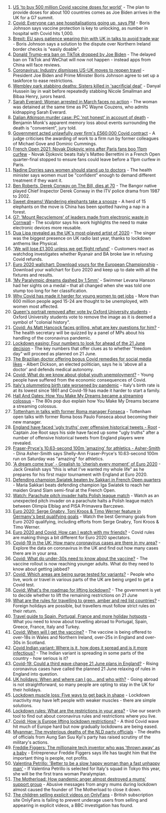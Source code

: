 1. [US 'to buy 500 million Covid vaccine doses for world'](https://www.bbc.co.uk/news/world-us-canada-57416519) - The plan to provide doses for about 100 countries comes as Joe Biden arrives in the UK for a G7 summit.
2. [Covid: Everyone can see hospitalisations going up, says PM](https://www.bbc.co.uk/news/health-57417802) - Boris Johnson says vaccine protection is key to unlocking, as number in hospital with Covid hits 1,000.
3. [Brexit: EU says patience wearing thin with UK in talks to avoid trade war](https://www.bbc.co.uk/news/uk-politics-57403258) - Boris Johnson says a solution to the dispute over Northern Ireland border checks is "easily doable".
4. [Donald Trump-era ban on TikTok dropped by Joe Biden](https://www.bbc.co.uk/news/technology-57413227) - The delayed ban on TikTok and WeChat will now not happen - instead apps from China will face reviews.
5. [Coronavirus: Industry dismisses US-UK moves to reopen travel](https://www.bbc.co.uk/news/business-57390246) - President Joe Biden and Prime Minister Boris Johnson agree to set up a taskforce to ease restrictions.
6. [Wembley park stabbing deaths: Sisters killed in 'sacrificial deal'](https://www.bbc.co.uk/news/uk-england-london-57377414) - Danyal Hussein lay in wait before repeatedly stabbing Nicole Smallman and Bibaa Henry, jurors heard.
7. [Sarah Everard: Woman arrested in March faces no action](https://www.bbc.co.uk/news/uk-england-london-57377419) - The woman was detained at the same time as PC Wayne Couzens, who admits kidnapping Sarah Everard.
8. [Dalian Atkinson murder case: PC 'not honest' in account of death](https://www.bbc.co.uk/news/uk-england-shropshire-57417506) - Benjamin Monk's apparent memory loss about events surrounding the death is "convenient", jury told.
9. [Government acted unlawfully over firm's £560,000 Covid contract](https://www.bbc.co.uk/news/uk-politics-57413115) - A judge criticises the awarding of work to a firm run by former colleagues of Michael Gove and Dominic Cummings.
10. [French Open 2021: Novak Djokovic wins after Paris fans boo 11pm curfew](https://www.bbc.co.uk/sport/tennis/57422106) - Novak Djokovic beats Italy's Matteo Berrettini in a French Open quarter-final stopped to ensure fans could leave before a 11pm curfew in Paris.
11. [Nadine Dorries says women should stand up to doctors](https://www.bbc.co.uk/news/health-57416989) - The health minister says women must be "confident" enough to demand different treatment if they want it.
12. [Ben Roberts, Derek Conway on The Bill, dies at 70](https://www.bbc.co.uk/news/entertainment-arts-57417179) - The Bangor native played Chief Inspector Derek Conway in the ITV police drama from 1987 to 2002.
13. [Sweet dreams! Wandering elephants take a snooze](https://www.bbc.co.uk/news/world-57416368) - A herd of 15 elephants on the move is China has been spotted having a nap in a forest.
14. [G7: 'Mount Recyclemore' of leaders made from electronic waste in Cornwall](https://www.bbc.co.uk/news/uk-england-cornwall-57406136) - The sculptor says his work highlights the need to make electronic devices more reusable.
15. [Dua Lipa revealed as the UK's most-played artist of 2020](https://www.bbc.co.uk/news/entertainment-arts-57411163) - The singer was the biggest presence on UK radio last year, thanks to lockdown anthems like Physical.
16. ['We will lose £1,300 unless we get flight refund'](https://www.bbc.co.uk/news/business-57410459) - Customers react as watchdog investigates whether Ryanair and BA broke law in refusing Covid refunds.
17. [Euro 2020 wallchart: Download yours for the European Championship](https://www.bbc.co.uk/sport/football/57381686) - Download your wallchart for Euro 2020 and keep up to date with all the fixtures and results.
18. ['My Paralympic dreams dashed by 1.5mm'](https://www.bbc.co.uk/news/uk-57404811) - Swimmer Levana Hanson had her sights on a medal – that all changed when she was told one stump too long for her classification.
19. [Why Covid has made it harder for young women to get jobs](https://www.bbc.co.uk/news/world-57400216) - More than 600 million people aged 15-24 are thought to be unemployed, with women most affected.
20. [Queen's portrait removed after vote by Oxford University students](https://www.bbc.co.uk/news/uk-england-oxfordshire-57409743) - Oxford University students vote to remove the image as it is deemed a symbol of "colonial history".
21. [Covid: As Matt Hancock faces grilling, what are key questions for him?](https://www.bbc.co.uk/news/uk-politics-57284470) - The health secretary will be quizzed by a panel of MPs about his handling of the coronavirus pandemic.
22. [Lockdown easing: Four numbers to look for ahead of the 21 June decision](https://www.bbc.co.uk/news/57403888) - The key numbers that offer clues as to whether "freedom day" will proceed as planned on 21 June.
23. [The Brazilian doctor offering bogus Covid remedies for social media likes](https://www.bbc.co.uk/news/blogs-trending-57276286) - Albert Dickson, an elected politician, says he is 'above all a doctor' and defends medical autonomy.
24. [Covid: What do we know about global youth unemployment?](https://www.bbc.co.uk/news/57406236) - Young people have suffered from the economic consequences of Covid.
25. [Italy's plummeting birth rate worsened by pandemic](https://www.bbc.co.uk/news/world-europe-57396969) - Italy's birth rate is at its lowest since 1861 and Covid-19 has made it harder to start a family.
26. [Hall And Oates: How You Make My Dreams became a streaming colossus](https://www.bbc.co.uk/news/entertainment-arts-57397422) - The 80s pop duo explain how You Make My Dreams became a streaming colossus.
27. [Tottenham in talks with former Roma manager Fonseca](https://www.bbc.co.uk/sport/football/57421876) - Tottenham open talks with former Roma boss Paulo Fonseca about becoming their new manager.
28. [England have faced 'ugly truths' over offensive historical tweets - Root](https://www.bbc.co.uk/sport/cricket/57415232) - Captain Joe Root says his side have faced up some "ugly truths" after a number of offensive historical tweets from England players were revealed.
29. [Fraser-Pryce's 10.63-second 100m 'amazing' for athletics - Asher-Smith](https://www.bbc.co.uk/sport/athletics/57420366) - Dina Asher-Smith says Shelly-Ann Fraser-Pryce's 10.63-second 100m run on Saturday was "amazing" for athletics.
30. ['A dream come true' - Grealish to 'cherish every moment' of Euro 2020](https://www.bbc.co.uk/sport/football/57419554) - Jack Grealish says "this is what I've wanted my whole life" as he prepares for his first major tournament with England at Euro 2020.
31. [Defending champion Swiatek beaten by Sakkari in French Open quarters](https://www.bbc.co.uk/sport/tennis/57413380) - Maria Sakkari beats defending champion Iga Swiatek to reach her maiden Grand Slam semi-final at the French Open.
32. [Watch: Parachute pitch invader halts Polish league match](https://www.bbc.co.uk/sport/av/football/57412486) - Watch as an unexpected pitch invader on a parachute halts a Polish league match between Olimpia Elblag and PISA Primavera Barczewo.
33. [Euro 2020: Serge Gnabry, Toni Kroos & Timo Werner feature in Germany's best qualifying goals](https://www.bbc.co.uk/sport/av/football/57324176) - Watch the best Germany goals from Euro 2020 qualifying, including efforts from Serge Gnabry, Toni Kroos & Timo Werner.
34. [Euro 2020 and Covid: How can I watch with my friends?](https://www.bbc.co.uk/news/uk-57386719) - Covid rules are making things a bit different for Euro 2020 spectators.
35. [Covid-19 in the UK: How many coronavirus cases are there in my area?](https://www.bbc.co.uk/news/uk-51768274) - Explore the data on coronavirus in the UK and find out how many cases there are in your area.
36. [Covid: What do under-30s need to know about the vaccine?](https://www.bbc.co.uk/news/health-57273875) - The vaccine rollout is now reaching younger adults. What do they need to know about getting jabbed?
37. [Covid: Which areas are being surge tested for variants?](https://www.bbc.co.uk/news/explainers-54872039) - People who live, work or travel in various parts of the UK are being urged to get a Covid test.
38. [Covid: What's the roadmap for lifting lockdown?](https://www.bbc.co.uk/news/explainers-52530518) - The government is yet to decide whether to lift the remaining restrictions on 21 June
39. [What are the rules for travelling to green, amber and red list countries?](https://www.bbc.co.uk/news/explainers-52544307) - Foreign holidays are possible, but travellers must follow strict rules on their return.
40. [Travel guide to Spain, Portugal, France and more holiday hotspots](https://www.bbc.co.uk/news/explainers-56997931) - What you need to know about travelling abroad to Portugal, Spain, Greece, France, Italy and Turkey.
41. [Covid: When will I get the vaccine?](https://www.bbc.co.uk/news/health-55045639) - The vaccine is being offered to over-18s in Wales and Northern Ireland, over-25s in England and over-30s in Scotland.
42. [Covid Indian variant: Where is it, how does it spread and is it more infectious?](https://www.bbc.co.uk/news/health-57157496) - The Indian variant is spreading in some parts of the country - how serious is it?
43. [Covid-19: Could a third wave change 21 June plans in England?](https://www.bbc.co.uk/news/health-57328469) - Rising coronavirus cases have called the planned 21 June relaxing of rules in England into question.
44. [UK holidays: When and where can I go... and who with?](https://www.bbc.co.uk/news/explainers-52646738) - Going abroad is not straightforward, so many people are opting to stay in the UK for their holidays.
45. [Lockdown muscle loss: Five ways to get back in shape](https://www.bbc.co.uk/news/uk-56887390) - Lockdown inactivity may have left people with weaker muscles - there are simple solutions.
46. [Lockdown rules: What are the restrictions in your area?](https://www.bbc.co.uk/news/uk-54373904) - Use our search tool to find out about coronavirus rules and restrictions where you live.
47. [Covid: How is Europe lifting lockdown restrictions?](https://www.bbc.co.uk/news/explainers-53640249) - A third Covid wave hit much of Europe hard but now gradually lockdowns are being eased.
48. [Myanmar: The mysterious deaths of the NLD party officials](https://www.bbc.co.uk/news/world-asia-57380237) - The deaths of officials from Aung San Suu Kyi's party has raised scrutiny of the military's actions.
49. [Freddie Figgers: The millionaire tech inventor who was 'thrown away' as a baby](https://www.bbc.co.uk/news/stories-57081087) - Entrepreneur Freddie Figgers says life has taught him that the important thing is people, not profits.
50. [Valentina Petrillo: 'Better to be a slow happy woman than a fast unhappy man'](https://www.bbc.co.uk/news/stories-57338207) - If Valentina Petrillo is selected for Italy's squad in Tokyo this year, she will be the first trans woman Paralympian.
51. [The Motherload: How pandemic anger almost destroyed a mums' support group](https://www.bbc.co.uk/news/stories-57285368) - Abusive messages from angry mums during lockdown almost caused the founder of The Motherload to close it down.
52. [The children selling explicit videos on OnlyFans](https://www.bbc.co.uk/news/uk-57255983) - British subscription site OnlyFans is failing to prevent underage users from selling and appearing in explicit videos, a BBC investigation has found.
